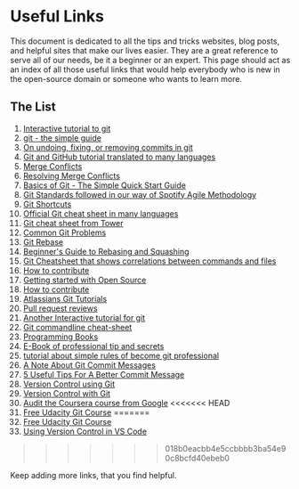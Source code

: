 # Useful Links

This document is dedicated to all the tips and tricks websites, blog posts, and helpful sites that make our lives easier. They are a great reference to serve all of our needs, be it a beginner or an expert. This page should act as an index of all those useful links that would help everybody who is new in the open-source domain or someone who wants to learn more.

## The List
1.  [Interactive tutorial to git](https://try.github.io)
2.  [git - the simple guide](http://rogerdudler.github.io/git-guide/)
3.  [On undoing, fixing, or removing commits in git](http://sethrobertson.github.io/GitFixUm/fixup.html)
4.  [Git and GitHub tutorial translated to many languages](https://github.com/Roshanjossey/first-contributions)
5.  [Merge Conflicts](https://www.git-tower.com/learn/git/ebook/en/command-line/advanced-topics/merge-conflicts)
6.  [Resolving Merge Conflicts](https://githowto.com/resolving_conflicts)
7. [Basics of Git - The Simple Quick Start Guide](https://blog.praveen.science/basics-of-git-the-quick-start-guide/)
8. [Git Standards followed in our way of Spotify Agile Methodology](https://blog.praveen.science/git-standards-followed-in-our-way-of-spotify-agile-methodolgy/)
9. [Git Shortcuts](https://blog.praveen.science/git-shortcuts/)
10.  [Official Git cheat sheet in many languages](https://services.github.com/on-demand/resources/cheatsheets)
11.  [Git cheat sheet from Tower](https://www.git-tower.com/learn/cheat-sheets/git)
12.  [Common Git Problems](https://www.codementor.io/citizen428/git-tutorial-10-common-git-problems-and-how-to-fix-them-aajv0katd)
13. [Git Rebase](https://blog.gitprime.com/git-rebase-an-illustrated-guide/)
14. [Beginner's Guide to Rebasing and Squashing](https://github.com/servo/servo/wiki/Beginner%27s-guide-to-rebasing-and-squashing)
15. [Git Cheatsheet that shows correlations between commands and files](http://ndpsoftware.com/git-cheatsheet.html)
16. [How to contribute](https://opensource.guide/how-to-contribute/)
17. [Getting started with Open Source](https://github.com/OpenSourceHelpCommunity/Getting-Started-With-Contributing-to-Open-Sources)
18. [How to contribute](https://github.com/freeCodeCamp/how-to-contribute-to-open-source)
19. [Atlassians Git Tutorials](https://www.atlassian.com/git)
20. [Pull request reviews](https://help.github.com/articles/about-pull-request-reviews/)
21. [Another Interactive tutorial for git](https://learngitbranching.js.org/)
22. [Git commandline cheat-sheet](https://gist.github.com/davfre/8313299)
23. [Programming Books](https://github.com/EbookFoundation/free-programming-books)
24. [E-Book of professional tip and secrets](https://goalkicker.com/GitBook/GitProfessionalTipsSecrets.pdf)
25. [tutorial about simple rules of become git professional](https://medium.freecodecamp.org/follow-these-simple-rules-and-youll-become-a-git-and-github-master-e1045057468f)
26. [A Note About Git Commit Messages](https://tbaggery.com/2008/04/19/a-note-about-git-commit-messages.html)
27. [5 Useful Tips For A Better Commit Message](https://thoughtbot.com/blog/5-useful-tips-for-a-better-commit-message)
28. [Version Control using Git](https://ourcodingclub.github.io/2017/02/27/git.html)
29. [Version Control with Git](https://www.udacity.com/course/version-control-with-git--ud123)
30. [Audit the Coursera course from Google](https://www.coursera.org/learn/introduction-git-github)
<<<<<<< HEAD
31. [Free Udacity Git Course](https://www.udacity.com/course/version-control-with-git--ud123)
=======
31. [Free Udacity Git Course](https://classroom.udacity.com/courses/ud123)
32. [Using Version Control in VS Code](https://code.visualstudio.com/docs/editor/versioncontrol)
>>>>>>> 018b0eacbb4e5ccbbbb3ba54e90c8bcfd40ebeb0

Keep adding more links, that you find helpful.
